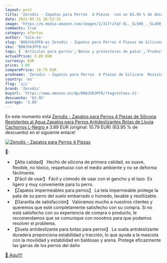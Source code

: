 ```yaml
---
layout: post
title: 'Zerodis - Zapatos para Perros  4 Piezas  con un 63.95 % de descuento'
date: 2021-05-21 16:52:32
image: 'https://m.media-amazon.com/images/I/317rz7qf-5L._SL500_._SL400_.jpg'
comments: true
category: ofertas
author: 'tole.es'
slug: 'B08JV63PF8-es Zerodis - Zapatos para Perros 4 Piezas de Silicona...'
sku: 'B08JV63PF8-es'
tags: [ 'Artículos para perros','Botas y protectores de patas','Productos para mascotas','Ropa y accesorios para perros','zapatos','zerodis', ]
actualPrice: 3.89 EUR
currency: EUR
price: 3.89
comparePrice: 10.79 EUR
prodname: 'Zerodis - Zapatos para Perros  4 Piezas de Silicona  Resistentes al Agua  Zapatos para Perros  Antideslizantes  Botas de Lluvia Cachorros L-Negro '
country: 'es'
flag: '🇪🇸'
brand: 'Zerodis'
buyurl: 'https://www.amazon.es/dp/B08JV63PF8/?tag=tolees-21'
descuento: '63.95'
average: '3.89'
---
```


En este momento está [Zerodis - Zapatos para Perros  4 Piezas de Silicona  Resistentes al Agua  Zapatos para Perros  Antideslizantes  Botas de Lluvia Cachorros L-Negro ](https://www.amazon.es/dp/B08JV63PF8/?tag=tolees-21) a 3.89 EUR (original: 10.79 EUR) (63.95 %  de descuento) en el siguiente enlace!

[![Zerodis - Zapatos para Perros  4 Piezas ](https://m.media-amazon.com/images/I/317rz7qf-5L._SL500_._SL400_.jpg)](https://www.amazon.es/dp/B08JV63PF8/?tag=tolees-21)

🔎:

- 【Alta calidad】 Hecho de silicona de primera calidad, es suave, flexible, no tóxico, respetuoso con el medio ambiente y no se deforma fácilmente.
- 【Fácil de usar】 Fácil y cómodo de usar con el gancho y el lazo. Es ligero y muy conveniente para tu perro.
- 【Zapatos impermeables para perros】 La tela impermeable protege la pata de su perro del suelo embarrado o húmedo, lavable y reutilizable.
- 【Garantía de satisfacción】 Valoramos mucho a nuestros clientes y queremos que esté completamente satisfecho con su compra. Si no está satisfecho con su experiencia de compra o producto, le recomendamos que se comunique con nosotros para que podamos resolver el problema.
- 【Suela antideslizante para botas para perros】 La suela antideslizante duradera proporciona estabilidad y tracción, lo que ayuda a la mascota con la movilidad y estabilidad en baldosas y arena. Protege eficazmente las garras de los perros del daño

[🛒 Aquí!!!](https://www.amazon.es/dp/B08JV63PF8/?tag=tolees-21)
